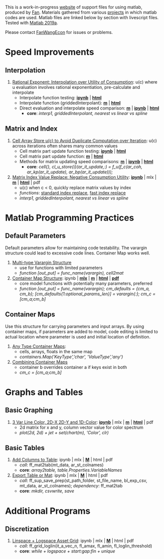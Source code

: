 This is a work-in-progress [website](https://fanwangecon.github.io/M4Econ/) of support files for using matlab, produced by [Fan](https://fanwangecon.github.io/). Materials gathered from various [projects](https://fanwangecon.github.io/research) in which matlab codes are used. Matlab files are linked below by section with livescript files. Tested with [Matlab 2019a](https://www.mathworks.com/company/newsroom/mathworks-announces-release-2019a-of-matlab-and-simulink.html).

Please contact [FanWangEcon](https://fanwangecon.github.io/) for issues or problems.
<!-- 1. [Linspace + Logspace Asset Grid](asset/grid/ff_grid_loglin.html): [**mlx**](https://github.com/FanWangEcon/R4Econ/blob/master/asset/grid/ff_grid_loglin.mlx) \| [**M**](https://github.com/FanWangEcon/R4Econ/blob/master/asset/grid/ff_grid_loglin.m) \|  [**html**](asset/grid/ff_grid_loglin.html) \| [**pdf**](asset/grid/ff_grid_loglin.pdf) -->


# Speed Improvements

## Interpolation

1. [Rational Exponent: Interpolation over Utility of Consumption](https://fanwangecon.github.io/M4Econ/support/speed/exponentiation/fs_rational_exp_interp_main.html): u(c) where u evaluation involves rational exponentiation, pre-calculate and interpolate
    - Interpolate function testing: [**ipynb**](https://github.com/FanWangEcon/M4Econ/blob/master/support/speed/exponentiation/fs_rational_exp_interp_main.ipynb) \| [**html**](https://fanwangecon.github.io/M4Econ/support/speed/exponentiation/fs_rational_exp_interp_main.html)
    - Interpolate function (griddedInterpolant): [**m**](https://github.com/FanWangEcon/M4Econ/blob/master/support/speed/exponentiation/ff_rational_exp_interp.m) \| [**html**](https://fanwangecon.github.io/M4Econ/support/speed/exponentiation/html/ff_rational_exp_interp.html)
    - Direct evaluation and interpolate speed comparison:  [**m**](https://github.com/FanWangEcon/M4Econ/blob/master/support/speed/exponentiation/fs_rational_exp_interp_test.m) \| [**ipynb**](https://github.com/FanWangEcon/M4Econ/blob/master/support/speed/exponentiation/fs_rational_exp_interp_test.ipynb) \|  [**html**](https://fanwangecon.github.io/M4Econ/support/speed/exponentiation/fs_rational_exp_interp_test.html)
        + **core**: *interp1, griddedInterpolant, nearest vs linear vs spline*

## Matrix and Index

1. [Cell Array Store u(c) to Avoid Duplicate Computation over Iteration](https://fanwangecon.github.io/M4Econ/support/speed/partupdate/fs_u_c_partrepeat_main.html): u(c) across iterations often shares many common values
    - Cell matrix part update function testing: [**ipynb**](https://github.com/FanWangEcon/M4Econ/blob/master/support/speed/partupdate/fs_u_c_partrepeat_main.ipynb) \| [**html**](https://fanwangecon.github.io/M4Econ/support/speed/partupdate/fs_u_c_partrepeat_main.html)
    - Cell matrix part update function: [**m**](https://github.com/FanWangEcon/M4Econ/blob/master/support/speed/partupdate/ff_u_c_partrepeat.m) \| [**html**](https://fanwangecon.github.io/M4Econ/support/speed/partupdate/html/ff_u_c_partrepeat.html)
    - Methods for matrix updating speed comparisons:  [**m**](https://github.com/FanWangEcon/M4Econ/blob/master/support/speed/partupdate/fs_u_c_partrepeat_test.m) \| [**ipynb**](https://github.com/FanWangEcon/M4Econ/blob/master/support/speed/partupdate/fs_u_c_partrepeat_test.ipynb) \|  [**html**](https://fanwangecon.github.io/M4Econ/support/speed/partupdate/fs_u_c_partrepeat_test.html)
        + **core**: *cell{}, cl_u_store{i}(ar_it_update,:) = f_u(f_c(ar_coh, ar_kp(ar_it_update), ar_bp(ar_it_update)));*
2. [Matrix Index Value Replace: Negative Consumption Utility](https://fanwangecon.github.io/M4Econ/support/speed/index/fs_subscript.html): [**ipynb**](https://github.com/FanWangEcon/M4Econ/blob/master/support/speed/index/fs_subscript.ipynb) \| mlx \| [**m**](https://github.com/FanWangEcon/M4Econ/blob/master/support/speed/index/fs_subscript.m) \|  [**html**](https://fanwangecon.github.io/M4Econ/support/speed/index/fs_subscript.html) \| pdf
    - u(c) when c < 0, quickly replace matrix values by index
    - *functions*: [standard index replace](https://github.com/FanWangEcon/M4Econ/blob/master/support/speed/index/ff_subscript_mat_replace.m), [fast index replace](https://github.com/FanWangEcon/M4Econ/blob/master/support/speed/index/ff_subscript_fan_replace.m)
    - *interp1, griddedInterpolant, nearest vs linear vs spline*


# Matlab Programming Practices

## Default Parameters

Default parameters allow for maintaining code testability. The varargin structure could lead to excessive code lines. Container Map works well.

1. [Multi-type Varargin Structure](https://github.com/FanWangEcon/M4Econ/blob/master/support/funcdefine/ff_varargin.m)
    - use for functions with limited parameters
    - *function [out_put] = func_name(varargin), cell2mat*
2. [Container Map Structure](https://fanwangecon.github.io/M4Econ/support/funcdefine/ff_defaultmap_test.html): ipynb \| [**mlx**](https://github.com/FanWangEcon/M4Econ/blob/master/support/funcdefine/ff_defaultmap_test.mlx) \| [**m**](https://github.com/FanWangEcon/M4Econ/blob/master/support/funcdefine/ff_defaultmap.m) \|  [**html**](https://fanwangecon.github.io/M4Econ/support/funcdefine/ff_defaultmap_test.html) \| [**pdf**](https://github.com/FanWangEcon/M4Econ/blob/master/support/funcdefine/ff_defaultmap_test.pdf)
    - core model functions with potentially many parameters, preferred
    - *function [out_put] = func_name(varargin); cm_defaults = {cm_a, cm_b}; [cm_defaults{1:optional_params_len}] = varargin{:}; cm_c = [cm_a;cm_b]*

## Container Maps

Use this structure for carrying parameters and input arrays. By using container maps, if parameters are added to model, code editing is limited to actual location where parameter is used and initial location of definition.

1. [Any Type Container Maps](support/dtype/map_anytype.m):
    - cells, arrays, floats in the same map
    - *containers.Map('KeyType','char', 'ValueType','any')*
2. [Combining Container Maps](support/dtype/map_override.m)
    - container b overrides container a if keys exist in both
    - *cm_c = [cm_a;cm_b]*

# Graphs and Tables

## Basic Graphing

1. [3 Var Line Color, 2D-X 2D-Y and 1D-Color](https://fanwangecon.github.io/M4Econ/graph/basic/plot2dcolorlines.html): [**ipynb**](https://github.com/FanWangEcon/M4Econ/blob/master/graph/basic/plot2dcolorlines.ipynb) \| mlx \| [**m**](https://github.com/FanWangEcon/M4Econ/blob/master/graph/basic/plot2dcolorlines.m) \|  [**html**](https://fanwangecon.github.io/M4Econ/graph/basic/plot2dcolorlines.html) \| pdf
    - 2d matrix for x and y, column vector value for color spectrum
    - *plot(2d, 2d) + jet + set(chart(m), 'Color', clr)*

## Basic Tables

1. [Add Columns to Table](https://fanwangecon.github.io/M4Econ/table/ff_mat2tab.m): ipynb \| mlx \| [**M**](https://github.com/FanWangEcon/M4Econ/blob/master/table/ff_mat2tab.m) \|  html \| pdf
    + *call*: ff_mat2tab(mt_data, ar_st_colnames)
    + **core**: *array2table, table.Properties.VariableNames*
2. [Export Table or Mat](https://fanwangecon.github.io/M4Econ/table/ff_sup_save_prep.m): ipynb \| mlx \| [**M**](https://github.com/FanWangEcon/M4Econ/blob/master/table/ff_sup_save_prep.m) \|  html \| pdf
    + *call*: ff_sup_save_prep(st_path_folder, st_file_name, bl_exp_csv, mt_data, ar_st_colnames); *dependency*: ff_mat2tab
    + **core**: *mkdir, csvwrite, save*

# Additional Programs

## Discretization

1. [Linspace + Logspace Asset Grid](https://fanwangecon.github.io/M4Econ/asset/grid/ff_grid_loglin.m): ipynb \| mlx \| [**M**](https://github.com/FanWangEcon/M4Econ/blob/master/asset/grid/ff_grid_loglin.m) \|  html \| pdf
    + *call*: ff_grid_loglin(it_a_vec_n, fl_amax, fl_amin, fl_loglin_threshold)
    + **core**: *while + logspace + start:gap:fin + unique*
